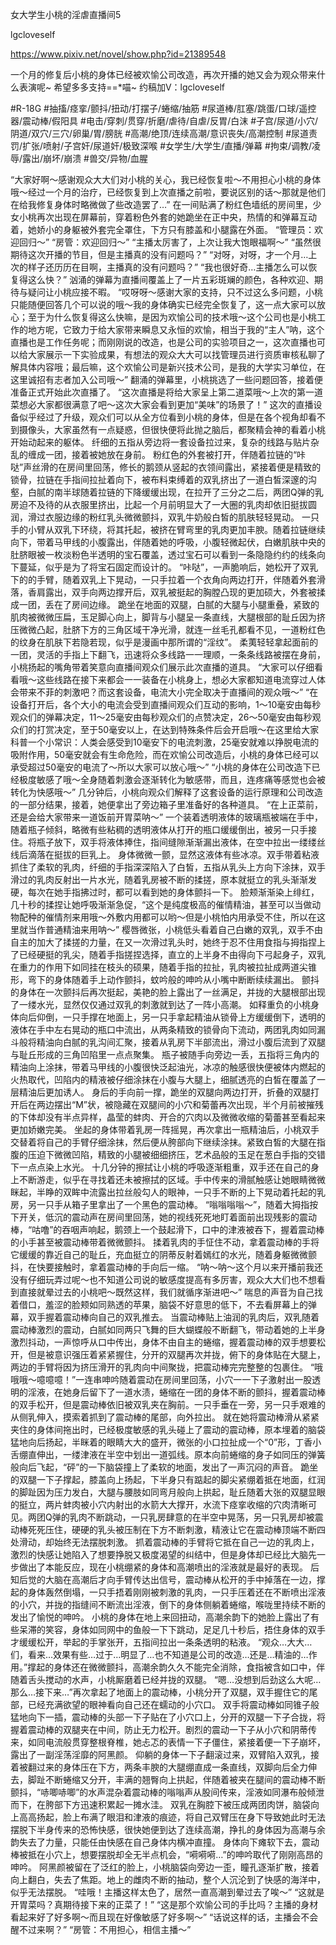 女大学生小桃的淫虐直播间5

lgcloveself

https://www.pixiv.net/novel/show.php?id=21389548

一个月的修复后小桃的身体已经被欢愉公司改造，再次开播的她又会为观众带来什么表演呢~
希望多多支持==*喵~
约稿加V：lgcloveself

#R-18G
#抽搐/痉挛/颤抖/扭动/打摆子/蜷缩/抽筋
#尿道棒/肛塞/跳蛋/口球/遥控器/震动棒/假阳具
#电击/穿刺/贯穿/折磨/虐待/自虐/反胃/白沫
#子宫/尿道/小穴/阴道/双穴/三穴/卵巢/胃/膀胱
#高潮/绝顶/连续高潮/意识丧失/高潮控制
#尿道责罚/扩张/喷射/子宫奸/尿道奸/极致深喉
#女学生/大学生/直播/弹幕
#拘束/调教/凌辱/露出/崩坏/崩溃
#兽交/异物/血腥


“大家好啊～感谢观众大大们对小桃的关心，我已经恢复啦～不用担心小桃的身体哦～经过一个月的治疗，已经恢复到上次直播之前啦，要说区别的话～那就是他们在给我修复身体时略微做了些改造罢了…”
    在一间贴满了粉红色墙纸的房间里，少女小桃再次出现在屏幕前，穿着粉色外套的她跪坐在正中央，热情的和弹幕互动着，她娇小的身躯被外套完全罩住，下方只有膝盖和小腿露在外面。
    “管理员：欢迎回归～”
    “房管：欢迎回归～”
    “主播太厉害了，上次让我大饱眼福啊～”
    “虽然很期待这次开播的节目，但是主播真的没有问题吗？”
    “对呀，对呀，才一个月…上次的样子还历历在目啊，主播真的没有问题吗？”
    “我也很好奇…主播怎么可以恢复得这么快？”
    汹涌的弹幕为直播间覆盖上了一片五彩斑斓的颜色，各种欢迎、期待与疑问让小桃应接不暇。
    “哎呀呀～感谢大家的支持，只不过这么多问题，小桃只能随便回答几个可以说的哦～我的身体确实已经完全恢复了，这一点大家可以放心；至于为什么恢复得这么快嘛，是因为欢愉公司的技术哦～这个公司也是小桃工作的地方呢，它致力于给大家带来瞬息又永恒的欢愉，相当于我的“主人”呐，这个直播也是工作任务呢；而刚刚说的改造，也是公司的实验项目之一，这次直播也可以给大家展示一下实验成果，有想法的观众大大可以找管理员进行资质审核私聊了解具体内容哦；最后嘛，这个欢愉公司是新兴技术公司，是我的大学实习单位，在这里诚招有志者加入公司哦～”
    翻涌的弹幕里，小桃挑选了一些问题回答，接着便准备正式开始此次直播了。
    “这次直播是将给大家呈上第二道菜哦～上次的第一道菜想必大家都很满意了吧～这次大家会看到更加“美味”的场景了！”
    这次的直播设备似乎经过了升级，观众们可以从全方位看到小桃的身体，但是在各个视角却看不到摄像头，大家虽然有一点疑惑，但很快便将此抛之脑后，都聚精会神的看着小桃开始动起来的躯体。
    纤细的五指从旁边将一套设备拉过来，复杂的线路与贴片杂乱的缠成一团，接着被她放在身前。
    粉红色的外套被打开，伴随着拉链的“咔哒”声丝滑的在房间里回荡，修长的鹅颈从竖起的衣领间露出，紧接着便是精致的锁骨，拉链在手指间拉扯着向下，被布料束缚着的双乳挤出了一道白皙深邃的沟壑，白腻的南半球随着拉链的下降缓缓出现，在拉开了三分之二后，两团Q弹的乳房迫不及待的从衣服里挤出，比起一个月前明显大了一大圈的乳肉却依旧挺拔圆润，滑过衣服边缘的粉红乳头微微颤抖，双乳牛奶般白皙的肌肤轻轻晃动。
    一只手的小臂从双乳下环绕，将其托起，被挤在臂弯里的乳肉更加丰腴。随着拉链继续向下，带着马甲线的小腹露出，伴随着她的呼吸，小腹轻微起伏，白嫩肌肤中央的肚脐眼被一枚淡粉色半透明的宝石覆盖，透过宝石可以看到一条隐隐约约的线条向下蔓延，似乎是为了将宝石固定而设计的。
    “咔哒”，一声脆响后，她松开了双乳下的的手臂，随着双乳上下晃动，一只手拉着一个衣角向两边打开，伴随着外套滑落，香肩露出，双手向两边撑开后，双乳被挺起的胸膛凸现的更加硕大，外套被揉成一团，丢在了房间边缘。
    跪坐在地面的双腿，白腻的大腿与小腿重叠，紧致的肌肉被微微压扁，玉足脚心向上，脚背与小腿呈一条直线，大腿根部的耻丘因为挤压微微凸起，肚脐下方的三角区域干净光滑，就连一丝毛孔都看不见，一道粉红色的纹身在肌肤下若隐若现，似乎是漫画中那所谓的“淫纹”。
    柔荑轻轻拿起面前的一团，灵活的手指上下翻飞，迅速将众多线路一一理顺，一条条线路被摆在身前，小桃扬起的嘴角带着笑意向直播间观众们展示此次直播的道具。
    “大家可以仔细看看哦～这些线路在接下来都会一一装备在小桃身上，想必大家都知道电流穿过人体会带来不菲的刺激吧？而这套设备，电流大小完全取决于直播间的观众哦～”
    “在设备打开后，各个大小的电流会受到直播间观众们互动的影响，1～10毫安由每秒观众们的弹幕决定，11～25毫安由每秒观众们的点赞决定，26～50毫安由每秒观众们的打赏决定，至于50毫安以上，在达到特殊条件后会开启哦～在这里给大家科普一个小常识：人类会感受到10毫安下的电流刺激，25毫安就难以挣脱电流的吸附作用，50毫安就会有生命危险，而在欢愉公司改造后，小桃的身体已经可以承受超过50毫安的电流了～所以大家可以放心哦～”
    “小桃的身体在公司改造下已经极度敏感了哦～全身随着刺激会逐渐转化为敏感带，而且，连疼痛等感觉也会被转化为快感哦～”
    几分钟后，小桃向观众们解释了这套设备的运行原理和公司改造的一部分结果，接着，她便拿出了旁边箱子里准备好的各种道具。
    “在上正菜前，还是会给大家带来一道饭前开胃菜呐～”
    一个装着透明液体的玻璃瓶被端在手中，随着瓶子倾斜，略微有些粘稠的透明液体从打开的瓶口缓缓倒出，被另一只手接住。将瓶子放下，双手将液体捧住，指间缝隙渐渐漏出液体，在空中拉出一缕缕丝线后滴落在挺拔的巨乳上。
    身体微微一颤，显然这液体有些冰凉。双手带着粘液抓住了柔软的乳肉，纤细的手指深深陷入了白皙，五指从乳头上方向下涂抹，双手滑过的乳肉反射出一片水光，随着乳房被不断的揉搓，原本就挺立的乳头渐渐发硬，每次在她手指拂过时，都可以看到她的身体颤抖一下。
    脸颊渐渐染上绯红，几十秒的揉捏让她呼吸渐渐急促，“这个是纯度极高的催情精油，甚至可以当做动物配种的催情剂来用哦～外敷内用都可以哟～但是小桃怕内用承受不住，所以在这里就当作普通精油来用呐～”
    樱唇微张，小桃低头看着自己白嫩的双乳，双手不由自主的加大了揉搓的力量，在又一次滑过乳头时，她终于忍不住用食指与拇指捏上了已经硬挺的乳尖，随着手指搓捏选择，直立的上半身不由得向下弓起身子，双乳在重力的作用下如同挂在枝头的硕果，随着手指的拉扯，乳肉被拉扯成两道尖锥形，弯下的身体随着手上动作颤抖，蚊吟般的呻吟从小嘴中断断续续漏出。
    颤抖的身体在一次颤抖后再次挺起，美艳的脸上露出了一丝满足，并拢的大腿根部出现了一缕水光，显然仅仅通过双乳的刺激就到达了一阵小高潮。
    如释重负的小桃身体向后仰倒，一只手撑在地面上，另一只手拿起精油从锁骨上方缓缓倒下，透明的液体在手中左右晃动的瓶口中流出，从两条精致的锁骨向下流动，两团乳肉如同漏斗般将精油向白腻的乳沟间汇聚，接着从乳房下半部流出，滑过小腹后流到了双腿与耻丘形成的三角凹陷里一点点聚集。
    瓶子被随手向旁边一丢，五指将三角内的精油向上涂抹，带着马甲线的小腹很快泛起油光，冰凉的触感很快便被体内燃起的火热取代，凹陷内的精液被仔细涂抹在小腹与大腿上，细腻透亮的白皙在覆盖了一层精油后更加诱人。
    身后的手向前一撑，跪坐的双腿向两边打开，折叠的双腿打开后在两边摆出“M”状，被隐藏在双腿间的小穴和菊蕾再次出现，半个月前被摧残的下体却没有半点异样，晶莹的蚌肉、开合的穴肉以及微微收缩的菊蕾甚至看起来更加娇嫩完美。
    坐起的身体带着乳房一阵摇晃，再次拿出一瓶精油后，小桃双手交替着将自己的手臂仔细涂抹，然后便从胯部向下继续涂抹。紧致白皙的大腿在指腹的压迫下微微凹陷，精致的小腿被细细挤压，艺术品般的玉足在葱白手指的交错下一点点染上水光。
    十几分钟的擦拭让小桃的呼吸逐渐粗重，双手还在自己的身上不断游走，似乎在寻找着还未被擦拭的区域。手中传来的滑腻触感让她眼睛微微眯起，半睁的双眸中流露出拉丝般勾人的眼神，一只手不断的上下晃动着托起的乳房，另一只手从箱子里拿出了一个黑色的震动棒。
    “嗡嗡嗡嗡～”，随着大拇指按下开关，低沉的震动声在房间里回荡，她的视线死死地盯着面前出现残影的震动棒，“咕噜”的吞咽声响起，鹅颈上一个鼓起滑下，口中的津液被吞下，握着震动棒的小手甚至被震动棒带着微微颤抖。
    揉着乳肉的手怔住不动，拿着震动棒的手将它缓缓的靠近自己的耻丘，充血挺立的阴蒂反射着嫣红的水光，随着身躯微微颤抖，在快要接触时，拿着震动棒的手向后一缩。
    “呐～呐～这个月以来开播前我还没有仔细玩弄过呢～也不知道公司说的敏感度提高有多厉害，观众大大们也不想看到直接就晕过去的小桃吧～既然这样，我们就循序渐进吧～”
    喘息的声音为自己找着借口，羞涩的脸颊如同熟透的苹果，脑袋不好意思的低下，不去看屏幕上的弹幕，双手握着震动棒向自己的双乳推去。
    当震动棒贴上油润的乳肉后，双乳随着震动棒激烈的震动，白腻如同两只飞舞的巨大蝴蝶般不断翻飞，带动着她的上半身激烈抖动，一声惊呼从口中传出，身体不由自主的蜷缩，握着震动棒的双手想要松开，但是被意识强压着紧紧握住，分开的双腿再次并拢，俯下的身体贴在大腿上，两边的手臂将因为挤压滑开的乳肉向中间聚拢，把震动棒完完整整的包裹住。
    “哦哦哦～噫噫噫！”一连串呻吟随着震动在房间里回荡，小穴一一下子激射出一股透明的淫液，在她身后留下了一道水渍，蜷缩在一团的身体不断的颤抖，握着震动棒的双手松开，但是震动棒依旧被双乳夹在胸前。一只手垂在一旁，另一只手艰难的从侧乳伸入，摸索着抓到了震动棒的尾部，向外拉出。
    就在她将震动棒滑从紧紧夹住的身体间拖出时，已经极度敏感的乳头碰上了震动的震动棒，原本埋着的脑袋猛地向后扬起，半眯着的眼睛大大的盛开，微张的小口拉扯成一个“0”形，丁香小舌绷直伸出，一缕津液在半空中划出一道弧线。原本向前蜷缩的身子如同压的弹簧般向后飞起，“砰”的一下脑袋撞上了柔软的地面，发出了一声沉闷的声音。
    跪坐的双腿一下子撑起，膝盖向上扬起，下半身只有踮起的脚尖紧绷着抵在地面，红润的脚趾因为压力发白，大腿与腰肢如同弯月般向上拱起，耻丘随着大张的双腿显眼的挺立，两片蚌肉被小穴内射出的水箭大大撑开，水流下痉挛收缩的穴肉清晰可见。两团Q弹的乳肉不断跳动，一只乳房肆意的在半空中晃荡，另一只乳房却被震动棒死死压住，硬硬的乳头被压制在下方不断刺激，精液让它在震动棒顶端不断四处滑动，却始终无法摆脱刺激。
    抓着震动棒的手臂将它抵在自己一边的乳肉上，激烈的快感让她陷入了想要挣脱又极度渴望的纠结中，但是身体却已经比大脑先一步做出了本能反应，现在小桃绷紧的身体和高潮喷出的淫液就是最好的表现。
    后知后觉的大脑在高潮后才向手臂传达出信号，震动棒从松开的手中掉落在一边，撑起的身体轰然倒塌，一只手捂着刚刚被刺激的乳肉，一只手压着还在不断喷出淫液的小穴，并拢的指缝间不断流出淫液，倒下的身体侧躺着蜷缩，喉咙里持续不断的发出了愉悦的呻吟。
    小桃的身体在地上来回扭动，高潮余韵下的她脸上露出了有些呆滞的笑容，身体如同网中的鱼般一下下跳动，足足几十秒后，捂住身体的双手才缓缓松开，举起的手掌张开，五指间拉出一条条透明的粘液。
    “观众…大大…们，看来…效果有些…过于…明显了…也不知道是公司的改造…还是…精油的…作用。”撑起的身体还在微微颤抖，高潮余韵久久不能完全消除，食指被含如口中，伴随着舌头搅动的水声，小桃厮磨着已经并拢的双腿。
    “嗯…没想到后劲这么大呢…那么…接下来…”再次拿起了地面上的震动棒，小桃分开了双腿，双手握住它的尾部，已经充满欲望的眼神看向自己还在蠕动的小穴口。
    双手将震动棒如同锥子般猛地向下一插，震动棒的头部一下子贴在了小穴口上，分开的双腿一下子合拢，将握着震动棒的双腿夹在中间，防止无力松开。剧烈的震动一下子从小穴和阴蒂传来，如同电流般贯穿整根脊椎，她忐忑的表情一下子僵住，紧接着便一下子崩坏，露出了一副淫荡淫靡的阿黑颜。
    仰躺的身体一下子翻滚过来，双臂陷入双乳，接着被翻过来的身体压在下方，两条丰腴的大腿绷直成一条直线，双脚向后全力伸去，脚趾不断蜷缩又分开，丰满的翘臀向上拱起，伴随着被夹在腿间的震动棒不断颤抖，“哧唧哧唧”的水声混杂着震动棒的嗡嗡声从股间传来，淫液如同瀑布般倾泄而下，在胯部下方迅速积累起一摊水洼。
    双乳在胸腔下被压成两团肉饼，脑袋向上高高扬起，脸上布满了眼泪和津液的痕迹，将自己双臂压在身下导致她此时无法摆脱下半身传来的恐怖快感，很快她便到达了连续高潮，挣扎的身体因为高潮与余韵失去了力量，只能任由快感在自己身体内横冲直撞。
    身体向下瘫软下去，震动棒被抵在小穴上，想要摆脱却全无半点机会，“嗬嗬嗬…”的呻吟取代了刚刚高昂的呻吟。
    阿黑颜被留在了泛红的脸上，小桃脑袋向旁边一歪，瞳孔逐渐扩散，接着向上翻白，失去了焦距。地上的雌肉不断的抽动，整个人沉沦到了快感的海洋中，似乎无法摆脱。
    “哇哦！主播这样太色了，居然一直高潮到晕过去了唉～”
    “这就是开胃菜吗？真期待接下来的正菜了！”
    “这是那个欢愉公司的手比吗？主播的身材看起来好了好多啊～而且现在好像敏感了好多啊～”
    “话说这样的话，主播会不会醒不过来啊？”
    “房管：不用担心，相信主播～”